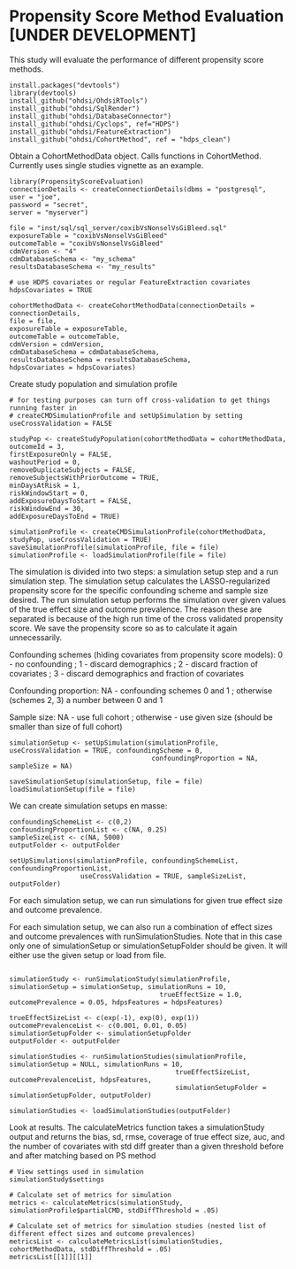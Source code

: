 Propensity Score Method Evaluation [UNDER DEVELOPMENT]
=======================================================

This study will evaluate the performance of different propensity score
methods.

```{r}
install.packages("devtools")
library(devtools)
install_github("ohdsi/OhdsiRTools")
install_github("ohdsi/SqlRender")
install_github("ohdsi/DatabaseConnector")
install_github("ohdsi/Cyclops", ref="HDPS")
install_github("ohdsi/FeatureExtraction")
install_github("ohdsi/CohortMethod", ref = "hdps_clean")
```

Obtain a CohortMethodData object. Calls functions in CohortMethod.
Currently uses single studies vignette as an example.

```{r}
library(PropensityScoreEvaluation)
connectionDetails <- createConnectionDetails(dbms = "postgresql",
user = "joe",
password = "secret",
server = "myserver")

file = "inst/sql/sql_server/coxibVsNonselVsGiBleed.sql"
exposureTable = "coxibVsNonselVsGiBleed"
outcomeTable = "coxibVsNonselVsGiBleed"
cdmVersion <- "4"
cdmDatabaseSchema <- "my_schema"
resultsDatabaseSchema <- "my_results"

# use HDPS covariates or regular FeatureExtraction covariates
hdpsCovariates = TRUE

cohortMethodData <- createCohortMethodData(connectionDetails = connectionDetails,
file = file,
exposureTable = exposureTable,
outcomeTable = outcomeTable,
cdmVersion = cdmVersion,
cdmDatabaseSchema = cdmDatabaseSchema,
resultsDatabaseSchema = resultsDatabaseSchema,
hdpsCovariates = hdpsCovariates)
```
Create study population and simulation profile

```{r}
# for testing purposes can turn off cross-validation to get things running faster in 
# createCMDSimulationProfile and setUpSimulation by setting useCrossValidation = FALSE

studyPop <- createStudyPopulation(cohortMethodData = cohortMethodData,
outcomeId = 3,
firstExposureOnly = FALSE,
washoutPeriod = 0,
removeDuplicateSubjects = FALSE,
removeSubjectsWithPriorOutcome = TRUE,
minDaysAtRisk = 1,
riskWindowStart = 0,
addExposureDaysToStart = FALSE,
riskWindowEnd = 30,
addExposureDaysToEnd = TRUE)

simulationProfile <- createCMDSimulationProfile(cohortMethodData, studyPop, useCrossValidation = TRUE)
saveSimulationProfile(simulationProfile, file = file)
simulationProfile <- loadSimulationProfile(file = file)
```

The simulation is divided into two steps: a simulation setup step and a run simulation step. The simulation setup calculates the LASSO-regularized propensity score for the specific confounding scheme and sample size desired. The run simulation setup performs the simulation over given values of the true effect size and outcome prevalence. The reason these are separated is because of the high run time of the cross validated propensity score. We save the propensity score so as to calculate it again unnecessarily. 

Confounding schemes (hiding covariates from propensity score models): 0 - no confounding ; 1 - discard demographics ; 2 - discard fraction of covariates ; 3 - discard demographics and fraction of covariates

Confounding proportion: NA - confounding schemes 0 and 1 ; otherwise (schemes 2, 3) a number between 0 and 1
  
Sample size: NA - use full cohort ; otherwise - use given size (should be smaller than size of full cohort)

```{r}
simulationSetup <- setUpSimulation(simulationProfile, useCrossValidation = TRUE, confoundingScheme = 0,
                                    confoundingProportion = NA, sampleSize = NA)

saveSimulationSetup(simulationSetup, file = file)
loadSimulationSetup(file = file)
```

We can create simulation setups en masse:

```{r}
confoundingSchemeList <- c(0,2)
confoundingProportionList <- c(NA, 0.25)
sampleSizeList <- c(NA, 5000)
outputFolder <- outputFolder

setUpSimulations(simulationProfile, confoundingSchemeList, confoundingProportionList,
                  useCrossValidation = TRUE, sampleSizeList, outputFolder)
```
For each simulation setup, we can run simulations for given true effect size and outcome prevalence.

For each simulation setup, we can also run a combination of effect sizes and outcome prevalences with runSimulationStudies. Note that in this case only one of simulationSetup or simulationSetupFolder should be given. It will either use the given setup or load from file.

``` {r}

simulationStudy <- runSimulationStudy(simulationProfile, simulationSetup = simulationSetup, simulationRuns = 10, 
                                      trueEffectSize = 1.0, outcomePrevalence = 0.05, hdpsFeatures = hdpsFeatures)
                                      
trueEffectSizeList <- c(exp(-1), exp(0), exp(1))
outcomePrevalenceList <- c(0.001, 0.01, 0.05)
simulationSetupFolder <- simulationSetupFolder
outputFolder <- outputFolder

simulationStudies <- runSimulationStudies(simulationProfile, simulationSetup = NULL, simulationRuns = 10,
                                          trueEffectSizeList, outcomePrevalenceList, hdpsFeatures,
                                          simulationSetupFolder = simulationSetupFolder, outputFolder)

simulationStudies <- loadSimulationStudies(outputFolder)
```

Look at results. The calculateMetrics function takes a simulationStudy output and returns the bias, sd, rmse, coverage of true effect size, auc, and the number of covariates with std diff greater than a given threshold before and after matching based on PS method

```{r}
# View settings used in simulation
simulationStudy$settings

# Calculate set of metrics for simulation
metrics <- calculateMetrics(simulationStudy, simulationProfile$partialCMD, stdDiffThreshold = .05)

# Calculate set of metrics for simulation studies (nested list of different effect sizes and outcome prevalences)
metricsList <- calculateMetricsList(simulationStudies, cohortMethodData, stdDiffThreshold = .05)
metricsList[[1]][[1]]
```
